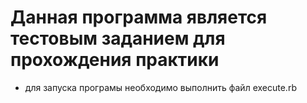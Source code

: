 # Данная программа является тестовым заданием для прохождения практики
- для запуска програмы необходимо выполнить файл execute.rb
